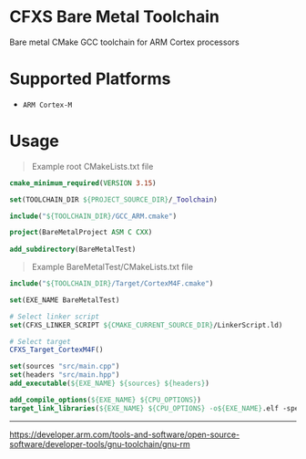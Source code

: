 # CFXS Bare Metal Toolchain
Bare metal CMake GCC toolchain for ARM Cortex processors  

# Supported Platforms
- `ARM Cortex-M`

# Usage
> Example root CMakeLists.txt file
```cmake
cmake_minimum_required(VERSION 3.15)

set(TOOLCHAIN_DIR ${PROJECT_SOURCE_DIR}/_Toolchain)

include("${TOOLCHAIN_DIR}/GCC_ARM.cmake")

project(BareMetalProject ASM C CXX)
 
add_subdirectory(BareMetalTest)
```

> Example BareMetalTest/CMakeLists.txt file
```cmake
include("${TOOLCHAIN_DIR}/Target/CortexM4F.cmake")

set(EXE_NAME BareMetalTest)

# Select linker script
set(CFXS_LINKER_SCRIPT ${CMAKE_CURRENT_SOURCE_DIR}/LinkerScript.ld)

# Select target
CFXS_Target_CortexM4F()

set(sources "src/main.cpp")
set(headers "src/main.hpp")
add_executable(${EXE_NAME} ${sources} ${headers})

add_compile_options(${EXE_NAME} ${CPU_OPTIONS})
target_link_libraries(${EXE_NAME} ${CPU_OPTIONS} -o${EXE_NAME}.elf -specs=nosys.specs)
```

---

https://developer.arm.com/tools-and-software/open-source-software/developer-tools/gnu-toolchain/gnu-rm
